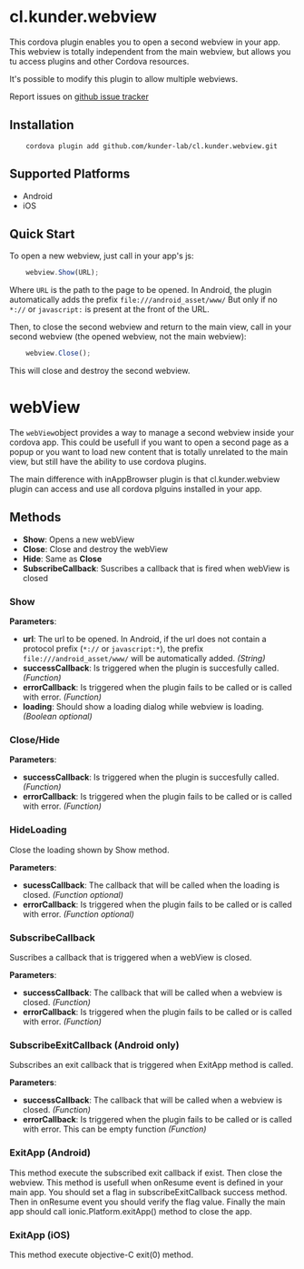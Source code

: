<!---
license: Licensed to the Apache Software Foundation (ASF) under one
or more contributor license agreements.  See the NOTICE file
distributed with this work for additional information
regarding copyright ownership.  The ASF licenses this file
to you under the Apache License, Version 2.0 (the
"License"); you may not use this file except in compliance
with the License.  You may obtain a copy of the License at

http://www.apache.org/licenses/LICENSE-2.0

Unless required by applicable law or agreed to in writing,
software distributed under the License is distributed on an
"AS IS" BASIS, WITHOUT WARRANTIES OR CONDITIONS OF ANY
KIND, either express or implied.  See the License for the
specific language governing permissions and limitations
under the License.
-->

# cl.kunder.webview
This cordova plugin enables you to open a second webview in your app.
This webview is totally independent from the main webview, but allows you tu access plugins and other Cordova resources.

It's possible to modify this plugin to allow multiple webviews.

Report issues on [github issue tracker](https://github.com/kunder-lab/cl.kunder.webview/issues)

## Installation
```
    cordova plugin add github.com/kunder-lab/cl.kunder.webview.git
```

## Supported Platforms
- Android
- iOS


## Quick Start

To open a new webview, just call in your app's js:
```javascript
    webview.Show(URL);
```

Where `URL` is the path to the page to be opened. In Android, the plugin automatically adds the prefix `file:///android_asset/www/`
But only if no `*://` or `javascript:` is present at the front of the URL.

Then, to close the second webview and return to the main view, call in your second webview (the opened webview, not the main webview):
```javascript
    webview.Close();
```

This will close and destroy the second webview.

# webView

The `webView`object provides a way to manage a second webview inside your cordova app. This could be usefull if you want to open a second page as a popup or you want to load new content that is totally unrelated to the main view, but still have the ability to use cordova plugins.

The main difference with inAppBrowser plugin is that cl.kunder.webview plugin can access and use all cordova plguins installed in your app.

## Methods

- __Show__: Opens a new webView 
- __Close__: Close and destroy the webView
- __Hide__: Same as __Close__
- __SubscribeCallback__: Suscribes a callback that is fired when webView is closed

### Show
__Parameters__:
- __url__: The url to be opened. In Android, if the url does not contain a protocol prefix (`*://` or `javascript:*`), the prefix `file:///android_asset/www/` will be automatically added. _(String)_
- __successCallback__: Is triggered when the plugin is succesfully called. _(Function)_
- __errorCallback__: Is triggered when the plugin fails to be called or is called with error. _(Function)_
- __loading__: Should show a loading dialog while webview is loading. _(Boolean optional)_

### Close/Hide
__Parameters__:
- __successCallback__: Is triggered when the plugin is succesfully called. _(Function)_
- __errorCallback__: Is triggered when the plugin fails to be called or is called with error. _(Function)_

### HideLoading
Close the loading shown by Show method.

__Parameters__:
- __sucessCallback__: The callback that will be called when the loading is closed. _(Function optional)_
- __errorCallback__: Is triggered when the plugin fails to be called or is called with error. _(Function optional)_

### SubscribeCallback
Suscribes a callback that is triggered when a webView is closed.

__Parameters__:
- __successCallback__: The callback that will be called when a webview is closed. _(Function)_
- __errorCallback__: Is triggered when the plugin fails to be called or is called with error. _(Function)_

### SubscribeExitCallback (Android only)
Subscribes an exit callback that is triggered when ExitApp method is called.

__Parameters__:
- __successCallback__: The callback that will be called when a webview is closed. _(Function)_
- __errorCallback__: Is triggered when the plugin fails to be called or is called with error. This can be empty function _(Function)_

### ExitApp (Android)
This method execute the subscribed exit callback if exist. Then close the webview.
This method is usefull when onResume event is defined in your main app. You should set a flag in subscribeExitCallback success method. Then in onResume event you should verify the flag value. Finally the main app should call ionic.Platform.exitApp() method to close the app.

### ExitApp (iOS)
This method execute objective-C exit(0) method.